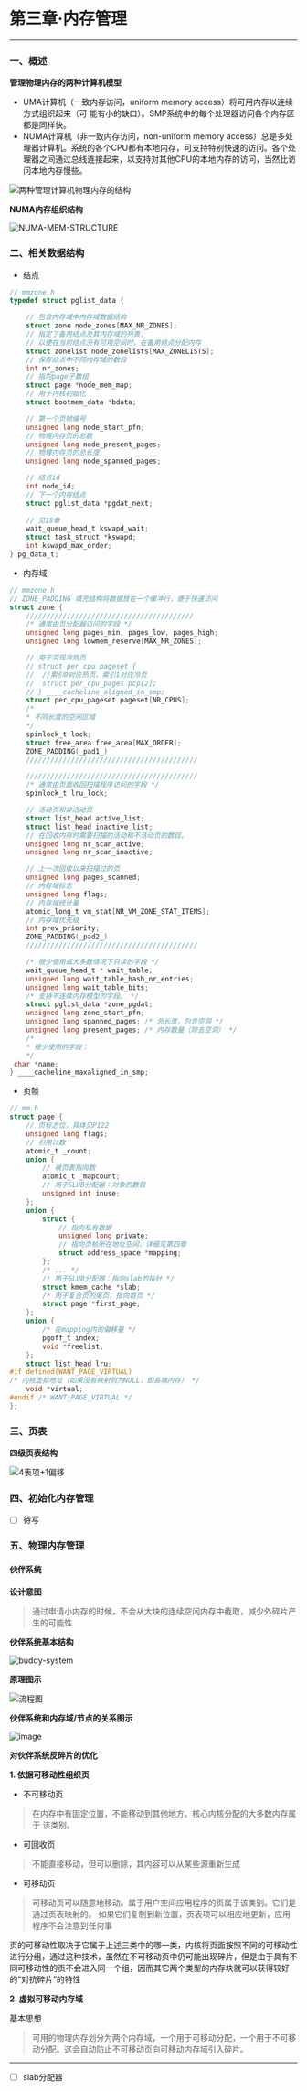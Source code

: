 # 第三章·内存管理
---

### 一、概述

**管理物理内存的两种计算机模型**

- UMA计算机（一致内存访问，uniform memory access）将可用内存以连续方式组织起来（可 能有小的缺口）。SMP系统中的每个处理器访问各个内存区都是同样快。 
- NUMA计算机（非一致内存访问，non-uniform memory access）总是多处理器计算机。系统的各个CPU都有本地内存，可支持特别快速的访问。各个处理器之间通过总线连接起来，以支持对其他CPU的本地内存的访问，当然比访问本地内存慢些。

![两种管理计算机物理内存的结构](images/(n)uma.png)

**NUMA内存组织结构**

![NUMA-MEM-STRUCTURE](images/numa-mem-struct.png)

### 二、相关数据结构

- 结点

```c
// mmzone.h
typedef struct pglist_data { 

    // 包含内存域中内存域数据结构
    struct zone node_zones[MAX_NR_ZONES]; 
    // 指定了备用结点及其内存域的列表，
    // 以便在当前结点没有可用空间时，在备用结点分配内存
    struct zonelist node_zonelists[MAX_ZONELISTS]; 
    // 保存结点中不同内存域的数目
    int nr_zones;
    // 指向page子数组
    struct page *node_mem_map; 
    // 用于内核初始化
    struct bootmem_data *bdata;

    // 第一个页帧编号
    unsigned long node_start_pfn; 
    // 物理内存页的总数
    unsigned long node_present_pages; 
    // 物理内存页的总长度 
    unsigned long node_spanned_pages;

    // 结点id 
    int node_id;
    // 下一个内存结点
    struct pglist_data *pgdat_next;
    
    // 见18章 
    wait_queue_head_t kswapd_wait; 
    struct task_struct *kswapd; 
    int kswapd_max_order;
} pg_data_t;
```
- 内存域
  
```c
// mmzone.h
// ZONE_PADDING 填充结构将数据放在一个缓冲行，便于快速访问
struct zone { 
    /////////////////////////////////////////
    /* 通常由页分配器访问的字段 */
    unsigned long pages_min, pages_low, pages_high;
    unsigned long lowmem_reserve[MAX_NR_ZONES];

    // 用于实现冷热页
    // struct per_cpu_pageset { 
    //  //索引0对应热页，索引1对应冷页
    //  struct per_cpu_pages pcp[2];
    // } ____cacheline_aligned_in_smp;
    struct per_cpu_pageset pageset[NR_CPUS];
    /*
    * 不同长度的空闲区域
    */
    spinlock_t lock;
    struct free_area free_area[MAX_ORDER];
    ZONE_PADDING(_pad1_)
    //////////////////////////////////////////

    //////////////////////////////////////////
    /* 通常由页面收回扫描程序访问的字段 */
    spinlock_t lru_lock;

    // 活动页和非活动页
    struct list_head active_list;
    struct list_head inactive_list;
    // 在回收内存时需要扫描的活动和不活动页的数目。
    unsigned long nr_scan_active;
    unsigned long nr_scan_inactive;

    // 上一次回收以来扫描过的页
    unsigned long pages_scanned;
    // 内存域标志 
    unsigned long flags; 
    // 内存域统计量
    atomic_long_t vm_stat[NR_VM_ZONE_STAT_ITEMS];
    // 内存域优先级
    int prev_priority;
    ZONE_PADDING(_pad2_)
    //////////////////////////////////////////

    /* 很少使用或大多数情况下只读的字段 */
    wait_queue_head_t * wait_table;
    unsigned long wait_table_hash_nr_entries;
    unsigned long wait_table_bits;
    /* 支持不连续内存模型的字段。 */
    struct pglist_data *zone_pgdat;
    unsigned long zone_start_pfn;
    unsigned long spanned_pages; /* 总长度，包含空洞 */
    unsigned long present_pages; /* 内存数量（除去空洞） */
    /*
    * 很少使用的字段：
    */
 char *name;
} ____cacheline_maxaligned_in_smp; 
```

- 页帧

```c
// mm.h
struct page {
    // 页标志位，具体见P122
    unsigned long flags; 
    // 引用计数
    atomic_t _count; 
    union {
        // 被页表指向数
        atomic_t _mapcount; 
        // 用于SLUB分配器：对象的数目
        unsigned int inuse; 
    };
    union {
        struct {
            // 指向私有数据
            unsigned long private; 
            // 指向页帧所在地址空间，详细见第四章
            struct address_space *mapping; 
        };
        /* ... */
        /* 用于SLUB分配器：指向slab的指针 */
        struct kmem_cache *slab; 
        /* 用于复合页的尾页，指向首页 */
        struct page *first_page; 
    };
    union {
        /* 在mapping内的偏移量 */
        pgoff_t index; 
        void *freelist; 
    };
    struct list_head lru; 
#if defined(WANT_PAGE_VIRTUAL)
/* 内核虚拟地址（如果没有映射则为NULL，即高端内存） */
    void *virtual; 
#endif /* WANT_PAGE_VIRTUAL */
};
```

### 三、页表

**四级页表结构**

![4表项+1偏移](./images/mem-address.png)

### 四、初始化内存管理

- [ ] 待写

### 五、物理内存管理

#### 伙伴系统

**设计意图**

> 通过申请小内存的时候，不会从大块的连续空闲内存中截取，减少外碎片产生的可能性

**伙伴系统基本结构**

![buddy-system](./images/buddy-systems-2.png)

**原理图示**

![流程图](./images/buddy-systems-1.png)

**伙伴系统和内存域/节点的关系图示**

![image](./images/buddy-systems-3.png)

**对伙伴系统反碎片的优化**

**1. 依据可移动性组织页**

- 不可移动页

> 在内存中有固定位置，不能移动到其他地方。核心内核分配的大多数内存属于 该类别。

- 可回收页

> 不能直接移动，但可以删除，其内容可以从某些源重新生成

- 可移动页

> 可移动页可以随意地移动。属于用户空间应用程序的页属于该类别。它们是通过页表映射的。 如果它们复制到新位置，页表项可以相应地更新，应用程序不会注意到任何事

页的可移动性取决于它属于上述三类中的哪一类，内核将页面按照不同的可移动性进行分组，通过这种技术，虽然在不可移动页中仍可能出现碎片，但是由于具有不同可移动性的页不会进入同一个组，因而其它两个类型的内存块就可以获得较好的“对抗碎片”的特性

**2. 虚拟可移动内存域**

基本思想

> 可用的物理内存划分为两个内存域，一个用于可移动分配，一个用于不可移动分配。这会自动防止不可移动页向可移动内存域引入碎片。

-----
- [ ] slab分配器